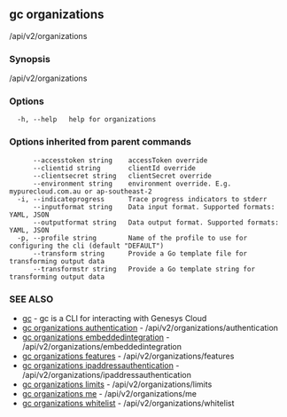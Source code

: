 ## gc organizations

/api/v2/organizations

### Synopsis

/api/v2/organizations

### Options

```
  -h, --help   help for organizations
```

### Options inherited from parent commands

```
      --accesstoken string    accessToken override
      --clientid string       clientId override
      --clientsecret string   clientSecret override
      --environment string    environment override. E.g. mypurecloud.com.au or ap-southeast-2
  -i, --indicateprogress      Trace progress indicators to stderr
      --inputformat string    Data input format. Supported formats: YAML, JSON
      --outputformat string   Data output format. Supported formats: YAML, JSON
  -p, --profile string        Name of the profile to use for configuring the cli (default "DEFAULT")
      --transform string      Provide a Go template file for transforming output data
      --transformstr string   Provide a Go template string for transforming output data
```

### SEE ALSO

* [gc](gc.html)	 - gc is a CLI for interacting with Genesys Cloud
* [gc organizations authentication](gc_organizations_authentication.html)	 - /api/v2/organizations/authentication
* [gc organizations embeddedintegration](gc_organizations_embeddedintegration.html)	 - /api/v2/organizations/embeddedintegration
* [gc organizations features](gc_organizations_features.html)	 - /api/v2/organizations/features
* [gc organizations ipaddressauthentication](gc_organizations_ipaddressauthentication.html)	 - /api/v2/organizations/ipaddressauthentication
* [gc organizations limits](gc_organizations_limits.html)	 - /api/v2/organizations/limits
* [gc organizations me](gc_organizations_me.html)	 - /api/v2/organizations/me
* [gc organizations whitelist](gc_organizations_whitelist.html)	 - /api/v2/organizations/whitelist


